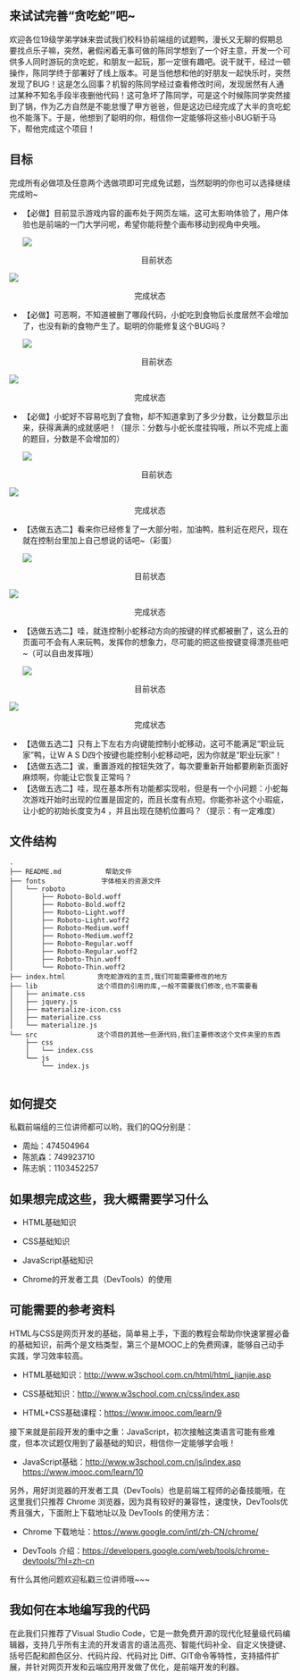 ##  来试试完善“贪吃蛇”吧~

欢迎各位19级学弟学妹来尝试我们校科协前端组的试题鸭，漫长又无聊的假期总要找点乐子嘛，突然，暑假闲着无事可做的陈同学想到了一个好主意，开发一个可供多人同时游玩的贪吃蛇，和朋友一起玩，那一定很有趣吧。说干就干，经过一顿操作，陈同学终于部署好了线上版本。可是当他想和他的好朋友一起快乐时，突然发现了BUG！这是怎么回事？机智的陈同学经过查看修改时间，发现居然有人通过某种不知名手段半夜删他代码！这可急坏了陈同学，可是这个时候陈同学突然接到了锅，作为乙方自然是不能怠慢了甲方爸爸，但是这边已经完成了大半的贪吃蛇也不能落下。于是，他想到了聪明的你，相信你一定能够将这些小BUG斩于马下，帮他完成这个项目！

## 目标

完成所有必做项及任意两个选做项即可完成免试题，当然聪明的你也可以选择继续完成哟~
* 【必做】目前显示游戏内容的画布处于网页左端，这可太影响体验了，用户体验也是前端的一门大学问呢，希望你能将整个画布移动到视角中央哦。

  ![](./img/1.png)
  
  <center>目前状态</center>
  
![](./img/2.png)

<center>完成状态</center>

* 【必做】可恶啊，不知道被删了哪段代码，小蛇吃到食物后长度居然不会增加了，也没有新的食物产生了。聪明的你能修复这个BUG吗？

  ![](./img/3.png)
  
  <center>目前状态</center>
  
![](./img/4.png)

  <center>完成状态</center>

* 【必做】小蛇好不容易吃到了食物，却不知道拿到了多少分数，让分数显示出来，获得满满的成就感吧！（提示：分数与小蛇长度挂钩哦，所以不完成上面的题目，分数是不会增加的）

  ![](./img/1.png)
  
  <center>目前状态</center>
  
![](./img/5.png)

  <center>完成状态</center>

* 【选做五选二】看来你已经修复了一大部分啦，加油鸭，胜利近在咫尺，现在就在控制台里加上自己想说的话吧~（彩蛋）

  ![](./img/6.png)
  
<center>目前状态</center>

![](./img/7.png)

<center>完成状态</center>

* 【选做五选二】哇，就连控制小蛇移动方向的按键的样式都被删了，这么丑的页面可不会有人来玩鸭，发挥你的想象力，尽可能的把这些按键变得漂亮些吧~（可以自由发挥哦）

  ![](./img/1.png)
  
<center>目前状态</center>

![](./img/8.png)

<center>完成状态</center>

* 【选做五选二】只有上下左右方向键能控制小蛇移动，这可不能满足“职业玩家”鸭，让W A S D四个按键也能控制小蛇移动吧，因为你就是“职业玩家”！
* 【选做五选二】诶，重置游戏的按钮失效了，每次要重新开始都要刷新页面好麻烦啊，你能让它恢复正常吗？
* 【选做五选二】哇，现在基本所有功能都实现啦，但是有一个小问题：小蛇每次游戏开始时出现的位置是固定的，而且长度有点短。你能弥补这个小瑕疵，让小蛇的初始长度变为4 ，并且出现在随机位置吗？（提示：有一定难度）

## 文件结构

```
.
├── README.md           帮助文件
├── fonts              字体相关的资源文件
│   └── roboto
│       ├── Roboto-Bold.woff
│       ├── Roboto-Bold.woff2
│       ├── Roboto-Light.woff
│       ├── Roboto-Light.woff2
│       ├── Roboto-Medium.woff
│       ├── Roboto-Medium.woff2
│       ├── Roboto-Regular.woff
│       ├── Roboto-Regular.woff2
│       ├── Roboto-Thin.woff
│       └── Roboto-Thin.woff2
├── index.html        贪吃蛇游戏的主页,我们可能需要修改的地方
├── lib               这个项目的引用的库,一般不需要我们修改,也不需要看
│   ├── animate.css
│   ├── jquery.js
│   ├── materialize-icon.css
│   ├── materialize.css
│   └── materialize.js
└── src               这个项目的其他一些源代码,我们主要修改这个文件夹里的东西
    ├── css  
    │   └── index.css
    └── js
        └── index.js


```

## 如何提交

私戳前端组的三位讲师都可以哟，我们的QQ分别是：

* 周灿：474504964
* 陈凯森：749923710
* 陈志帆：1103452257

## 如果想完成这些，我大概需要学习什么

   * HTML基础知识

   * CSS基础知识

   * JavaScript基础知识

   * Chrome的开发者工具（DevTools）的使用

## 可能需要的参考资料

HTML与CSS是网页开发的基础，简单易上手，下面的教程会帮助你快速掌握必备的基础知识，前两个是文档类型，第三个是MOOC上的免费网课，能够自己动手实践，学习效率较高。

*  HTML基础知识：http://www.w3school.com.cn/html/html_jianjie.asp

* CSS基础知识：http://www.w3school.com.cn/css/index.asp

* HTML+CSS基础课程：https://www.imooc.com/learn/9

接下来就是前段开发的重中之重：JavaScript，初次接触这类语言可能有些难度，但本次试题仅用到了最基础的知识，相信你一定能够学会哦！

* JavaScript基础：http://www.w3school.com.cn/js/index.asp     https://www.imooc.com/learn/10

另外，用好浏览器的开发者工具（DevTools）也是前端工程师的必备技能哦，在这里我们只推荐 Chrome 浏览器，因为具有较好的兼容性，速度快，DevTools优秀且强大，下面附上下载地址以及 DevTools 的使用方法：

* Chrome 下载地址：https://www.google.com/intl/zh-CN/chrome/

* DevTools      介绍：<https://developers.google.com/web/tools/chrome-devtools/?hl=zh-cn>

 有什么其他问题欢迎私戳三位讲师哦~~~

## 我如何在本地编写我的代码

在此我们只推荐了Visual Studio Code，它是一款免费开源的现代化轻量级代码编辑器，支持几乎所有主流的开发语言的语法高亮、智能代码补全、自定义快捷键、括号匹配和颜色区分、代码片段、代码对比 Diff、GIT命令等特性，支持插件扩展，并针对网页开发和云端应用开发做了优化，是前端开发的利器。